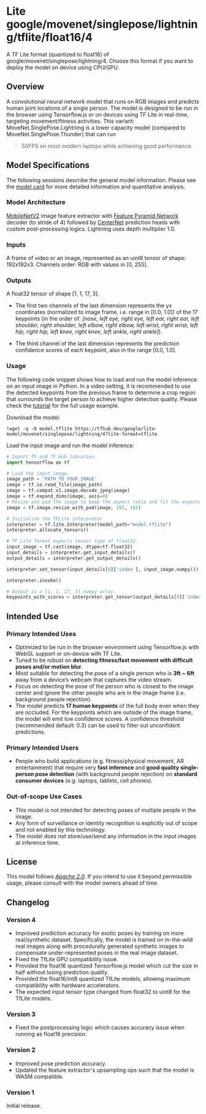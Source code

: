 # Lite google/movenet/singlepose/lightning/tflite/float16/4

A TF Lite format (quantized to float16) of 
google/movenet/singlepose/lightning/4. Choose this format if you want to deploy
the model on device using CPU/GPU.

<!-- parent-model: google/movenet/singlepose/lightning/4 -->
<!-- asset-path: internal -->
<!-- colab: https://colab.research.google.com/github/tensorflow/docs/blob/master/site/en/hub/tutorials/movenet.ipynb -->

## Overview

A convolutional neural network model that runs on RGB images and predicts human
joint locations of a single person. The model is designed to be run in the
browser using Tensorflow.js or on devices using TF Lite in real-time, targeting
movement/fitness activities. This variant: MoveNet.SinglePose.Lightning is a
lower capacity model (compared to MoveNet.SinglePose.Thunder) that can run
>50FPS on most modern laptops while achieving good performance.

## Model Specifications

The following sessions describe the general model information. Please see the
[model card](https://storage.googleapis.com/movenet/MoveNet.SinglePose%20Model%20Card.pdf)
for more detailed information and quantitative analysis.

### Model Architecture

[MobileNetV2](https://arxiv.org/abs/1801.04381) image feature extractor with
[Feature Pyramid Network](https://arxiv.org/abs/1612.03144) decoder (to stride
of 4) followed by [CenterNet](https://arxiv.org/abs/1904.07850) prediction heads
with custom post-processing logics. Lightning uses depth multiplier 1.0.

### Inputs

A frame of video or an image, represented as an uint8 tensor of shape:
192x192x3. Channels order: RGB with values in [0, 255].

### Outputs

A float32 tensor of shape [1, 1, 17, 3].

*   The first two channels of the last dimension represents the yx coordinates
    (normalized to image frame, i.e. range in [0.0, 1.0]) of the 17 keypoints
    (in the order of: *[nose, left eye, right eye, left ear, right ear, left
    shoulder, right shoulder, left elbow, right elbow, left wrist, right wrist,
    left hip, right hip, left knee, right knee, left ankle, right ankle]*).

*   The third channel of the last dimension represents the prediction confidence
    scores of each keypoint, also in the range [0.0, 1.0].

### Usage

The following code snippet shows how to load and run the model inference on an
input image in Python. In a video setting, it is recommended to use the detected
keypoints from the previous frame to determine a crop region that surrounds the
target person to achieve higher detection quality. Please check the [tutorial](https://www.tensorflow.org/hub/tutorials/movenet) for the full usage example.

Download the model:

```shell
!wget -q -O model.tflite https://tfhub.dev/google/lite-model/movenet/singlepose/lightning/4?lite-format=tflite
```

Load the input image and run the model inference:

```python
# Import TF and TF Hub libraries.
import tensorflow as tf

# Load the input image.
image_path = 'PATH_TO_YOUR_IMAGE'
image = tf.io.read_file(image_path)
image = tf.compat.v1.image.decode_jpeg(image)
image = tf.expand_dims(image, axis=0)
# Resize and pad the image to keep the aspect ratio and fit the expected size.
image = tf.image.resize_with_pad(image, 192, 192)

# Initialize the TFLite interpreter
interpreter = tf.lite.Interpreter(model_path="model.tflite")
interpreter.allocate_tensors()

# TF Lite format expects tensor type of float32.
input_image = tf.cast(image, dtype=tf.float32)
input_details = interpreter.get_input_details()
output_details = interpreter.get_output_details()

interpreter.set_tensor(input_details[0]['index'], input_image.numpy())

interpreter.invoke()

# Output is a [1, 1, 17, 3] numpy array.
keypoints_with_scores = interpreter.get_tensor(output_details[0]['index'])
```

## Intended Use

### Primary Intended Uses

*   Optimized to be run in the browser environment using Tensorflow.js with
    WebGL support or on-device with TF Lite.
*   Tuned to be robust on **detecting fitness/fast movement with difficult poses
    and/or motion blur**.
*   Most suitable for detecting the pose of a single person who is **3ft ~ 6ft**
    away from a device’s webcam that captures the video stream.
*   Focus on detecting the pose of the person who is closest to the image center
    and ignore the other people who are in the image frame (i.e. background
    people rejection).
*   The model predicts **17 human keypoints** of the full body even when they
    are occluded. For the keypoints which are outside of the image frame, the
    model will emit low confidence scores. A confidence threshold (recommended
    default: 0.3) can be used to filter out unconfident predictions.

### Primary Intended Users

*   People who build applications (e.g. fitness/physical movement, AR
    entertainment) that require very **fast inference** and **good quality
    single-person pose detection** (with background people rejection) on
    **standard consumer devices** (e.g. laptops, tablets, cell phones).

### Out-of-scope Use Cases

*   This model is not intended for detecting poses of multiple people in the
    image.
*   Any form of surveillance or identity recognition is explicitly out of scope
    and not enabled by this technology.
*   The model does not store/use/send any information in the input images at
    inference time.

## License

This model follows [*Apache 2.0*](https://www.apache.org/licenses/LICENSE-2.0).
If you intend to use it beyond permissible usage, please consult with the model
owners ahead of time.

## Changelog

### Version 4

*   Improved prediction accuracy for exotic poses by training on more
    real/synthetic dataset. Specifically, the model is trained on in-the-wild
    real images along with procedurally generated synthetic images to compensate
    under-represented poses in the real image dataset.
*   Fixed the TfLite GPU compatibility issue.
*   Provided the float16 quantized Tensorflow.js model which cut the size in
    half without losing prediction quality.
*   Provided the float16/int8 quantized TfLite models, allowing maximum
    compatibility with hardware accelerators.
*   The expected input tensor type changed from float32 to uint8 for the
    TfLite models.

### Version 3
*   Fixed the postprocessing logic which causes accuracy issue when running as
    float16 precision.

### Version 2
*   Improved pose prediction accuracy.
*   Updated the feature extractor's upsampling ops such that the model is WASM
    compatible.

### Version 1
Initial release.
